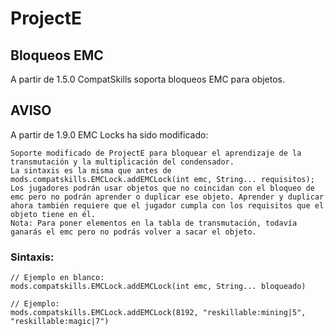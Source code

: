# ProjectE

## Bloqueos EMC

A partir de 1.5.0 CompatSkills soporta bloqueos EMC para objetos.

## AVISO

A partir de 1.9.0 EMC Locks ha sido modificado:

    Soporte modificado de ProjectE para bloquear el aprendizaje de la transmutación y la multiplicación del condensador.
    La sintaxis es la misma que antes de mods.compatskills.EMCLock.addEMCLock(int emc, String... requisitos);
    Los jugadores podrán usar objetos que no coincidan con el bloqueo de emc pero no podrán aprender o duplicar ese objeto. Aprender y duplicar ahora también requiere que el jugador cumpla con los requisitos que el objeto tiene en él.
    Nota: Para poner elementos en la tabla de transmutación, todavía ganarás el emc pero no podrás volver a sacar el objeto.
    

### Sintaxis:

    // Ejemplo en blanco:
    mods.compatskills.EMCLock.addEMCLock(int emc, String... bloqueado)
    
    // Ejemplo:
    mods.compatskills.EMCLock.addEMCLock(8192, "reskillable:mining|5", "reskillable:magic|7")